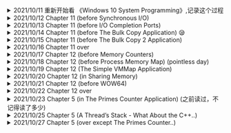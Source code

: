 

<details>
<summary>2021/10/11 重新开始看 《Windows 10 System Programming》,记录这个过程</summary>

</details>

<details>
<summary>2021/10/12 Chapter 11 (before Synchronous I/O)
</summary>

- [symlinks.cpp](./sources/symlinks.cpp)

</details>

<details>
<summary>2021/10/13 Chapter 11 (before I/O Completion Ports)
</summary>

- [apc.cpp](./sources/apc.cpp)

</details>

<details>
<summary>2021/10/14 Chapter 11 (before The Bulk Copy Application) 😪
</summary>

</details>

<details>
<summary>2021/10/15 Chapter 11 (before The Bulk Copy 2 Application)
</summary>
😭 太绕了，搞不懂

source: http://writeasync.net/?p=2201  Introducing overlapped I/O 

- [completion_ports.cpp](./sources/completion_ports.cpp)



</details>


<details>
<summary>2021/10/16 Chapter 11 over
</summary>

</details>

<details>
<summary>2021/10/17 Chapter 12 (before Memory Counters)
</summary>
</details>

<details>
<summary>2021/10/18 Chapter 12 (before Process Memory Map) (pointless day)
</summary>
</details>


<details>
<summary>2021/10/19 Chapter 12 (The Simple VMMap Application)
</summary>
</details>

<details>
<summary>2021/10/20 Chapter 12 (in Sharing Memory)
</summary>
</details>

<details>
<summary>2021/10/21 Chapter 12 (before WOW64)
</summary>
</details>

<details>
<summary>2021/10/22 Chapter 12 over 
</summary>
</details>

<details>
<summary>2021/10/23 Chapter 5 (in The Primes Counter Application) (之前读过，不记得读了多少)
</summary>
</details>

<details>
<summary>2021/10/25 Chapter 5 (A Thread’s Stack - What About the C++..)
</summary>
</details>
<details>

<summary>2021/10/27 Chapter 5 (over except The Primes Counter..)
</summary>
</details>
